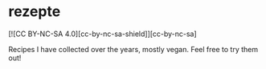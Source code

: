 # rezepte

[![CC BY-NC-SA 4.0][cc-by-nc-sa-shield]][cc-by-nc-sa]

Recipes I have collected over the years, mostly vegan. Feel free to try them out!
